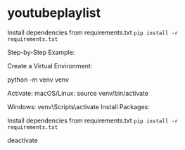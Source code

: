 # youtubeplaylist

Install dependencies from requirements.txt 
`pip install -r requirements.txt`

Step-by-Step Example:

Create a Virtual Environment:

python -m venv venv

Activate:
macOS/Linux:
source venv/bin/activate

Windows:
venv\Scripts\activate
Install Packages:

Install dependencies from requirements.txt 
`pip install -r requirements.txt`

deactivate
